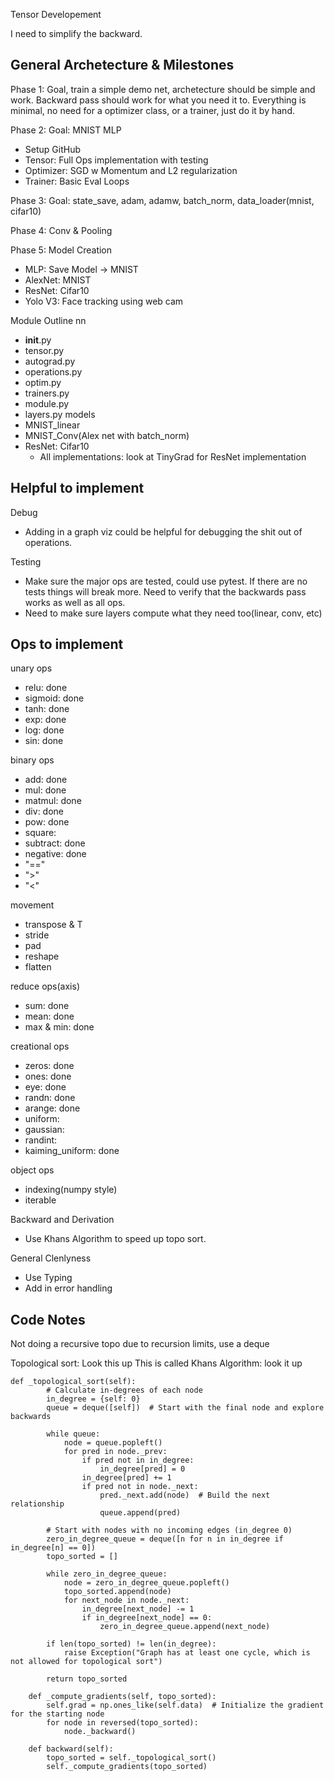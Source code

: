 Tensor Developement

I need to simplify the backward.

## General Archetecture & Milestones

Phase 1: Goal, train a simple demo net, archetecture should be simple and work. Backward pass should work for what you need it to. Everything is minimal, no need for a optimizer class, or a trainer, just do it by hand.

Phase 2: Goal: MNIST MLP
- Setup GitHub
- Tensor: Full Ops implementation with testing
- Optimizer: SGD w Momentum and L2 regularization
- Trainer: Basic Eval Loops

Phase 3: Goal: state_save, adam, adamw, batch_norm, data_loader(mnist, cifar10)

Phase 4: Conv & Pooling

Phase 5: Model Creation
- MLP: Save Model -> MNIST
- AlexNet: MNIST
- ResNet: Cifar10
- Yolo V3: Face tracking using web cam

Module Outline
nn
- __init__.py
- tensor.py
- autograd.py
- operations.py
- optim.py
- trainers.py
- module.py
- layers.py
models
- MNIST_linear
- MNIST_Conv(Alex net with batch_norm)
- ResNet: Cifar10
    - All implementations: look at TinyGrad for ResNet implementation



## Helpful to implement

Debug
- Adding in a graph viz could be helpful for debugging the shit out of operations.

Testing
- Make sure the major ops are tested, could use pytest. If there are no tests things will break more. Need to verify that the backwards pass works as well as all ops.
- Need to make sure layers compute what they need too(linear, conv, etc)

## Ops to implement

unary ops
- relu: done
- sigmoid: done
- tanh: done
- exp: done
- log: done
- sin: done


binary ops
- add: done
- mul: done
- matmul: done
- div: done
- pow: done
- square: 
- subtract: done
- negative: done
- "=="
- ">"
- "<"

movement 
- transpose & T
- stride
- pad
- reshape
- flatten


reduce ops(axis)
- sum: done
- mean: done
- max & min: done

creational ops
- zeros: done
- ones: done
- eye: done
- randn: done
- arange: done
- uniform:
- gaussian:
- randint:
- kaiming_uniform: done

object ops
- indexing(numpy style)
- iterable

Backward and Derivation
- Use Khans Algorithm to speed up topo sort.

General Clenlyness
- Use Typing
- Add in error handling



## Code Notes

Not doing a recursive topo due to recursion limits, use a deque

Topological sort: Look this up
This is called Khans Algorithm: look it up

```
def _topological_sort(self):
        # Calculate in-degrees of each node
        in_degree = {self: 0}
        queue = deque([self])  # Start with the final node and explore backwards

        while queue:
            node = queue.popleft()
            for pred in node._prev:
                if pred not in in_degree:
                    in_degree[pred] = 0
                in_degree[pred] += 1
                if pred not in node._next:
                    pred._next.add(node)  # Build the next relationship
                    queue.append(pred)

        # Start with nodes with no incoming edges (in_degree 0)
        zero_in_degree_queue = deque([n for n in in_degree if in_degree[n] == 0])
        topo_sorted = []

        while zero_in_degree_queue:
            node = zero_in_degree_queue.popleft()
            topo_sorted.append(node)
            for next_node in node._next:
                in_degree[next_node] -= 1
                if in_degree[next_node] == 0:
                    zero_in_degree_queue.append(next_node)

        if len(topo_sorted) != len(in_degree):
            raise Exception("Graph has at least one cycle, which is not allowed for topological sort")

        return topo_sorted

    def _compute_gradients(self, topo_sorted):
        self.grad = np.ones_like(self.data)  # Initialize the gradient for the starting node
        for node in reversed(topo_sorted):
            node._backward()

    def backward(self):
        topo_sorted = self._topological_sort()
        self._compute_gradients(topo_sorted)
```